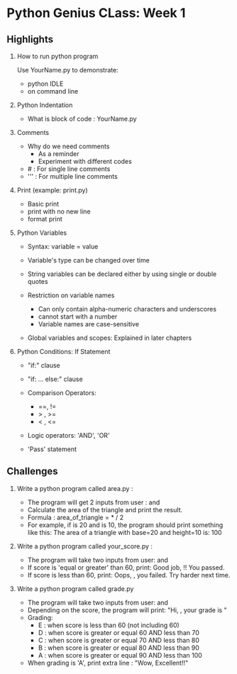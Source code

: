 # Python Genius CLass: Week 1

## Highlights
1. How to run python program

   Use YourName.py to demonstrate:
   - python IDLE
   - on command line
   
2. Python Indentation

   - What is block of code : YourName.py

3. Comments
   - Why do we need comments
     - As a reminder
     - Experiment with different codes
   - \# : For single line comments
   - \'\'\' : For multiple line comments

4. Print (example: print.py)
   - Basic print
   - print with no new line
   - format print

5. Python Variables

   - Syntax: variable = value
   - Variable's type can be changed over time
   - String variables can be declared either by using single or double quotes
   - Restriction on variable names
     - Can only contain alpha-numeric characters and underscores
     - cannot start with a number
     - Variable names are case-sensitive

   - Global variables and scopes: Explained in later chapters

6. Python Conditions: If Statement
   - "if:" clause
   - "if: ... else:" clause
   - Comparison Operators: 
     - ==, !=
     - \> , \>=
     - \< , \<=
     
   - Logic operators: 'AND', 'OR'
   - 'Pass' statement

## Challenges

1. Write a python program called area.py :
   - The program will get 2 inputs from user : <base> and <height>
   - Calculate the area of the triangle and print the result.
   - Formula : area_of_triangle = <base> * <height> / 2
   - For example, if <base> is 20 and <height> is 10, the program should print something like this:
     The area of a triangle with base=20 and height=10 is: 100

2. Write a python program called your_score.py :
   - The program will take two inputs from user: <name> and <score>
   - If score is 'equal or greater' than 60, print:
     Good job, <name> !! You passed.
   - If score is less than 60, print:
     Oops, <name>, you failed. Try harder next time.

3. Write a python program called grade.py
   - The program will take two inputs from user: <name> and <score>
   - Depending on the score, the program will print:
     "Hi, <name>, your grade is <grade>"
   - Grading:
     - E : when score is less than 60 (not including 60)
     - D : when score is greater or equal 60 AND less than 70
     - C : when score is greater or equal 70 AND less than 80
     - B : when score is greater or equal 80 AND less than 90
     - A : when score is greater or equal 90 AND less than 100
   - When grading is 'A', print extra line : "Wow, Excellent!!"
